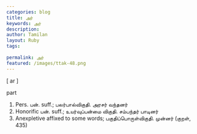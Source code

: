 ```yaml
---
categories: blog
title: அர்
keywords: அர்
description: 
author: Tamilan
layout: Ruby
tags: 
 
permalink: அர்
featured: /images/ttak-48.png
---
```

  
[ ar ]  
  
part  
1. Pers. பன். suff.; பலர்பால்விகுதி. அரசர் வந்தனர்  
2. Honorific பன். suff.; உயர்வுப்பன்மை விகுதி. சம்பந்தர் பாடினர்  
3. Anexpletive affixed to some words; பகுதிப்பொருள்விகுதி. முன்னர் (குறள், 435)